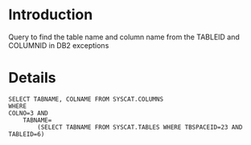 # Introduction #
Query to find the table name and column name from the TABLEID and COLUMNID in DB2 exceptions

# Details #
```
SELECT TABNAME, COLNAME FROM SYSCAT.COLUMNS 
WHERE 
COLNO=3 AND 
	TABNAME=
		(SELECT TABNAME FROM SYSCAT.TABLES WHERE TBSPACEID=23 AND TABLEID=6)

```